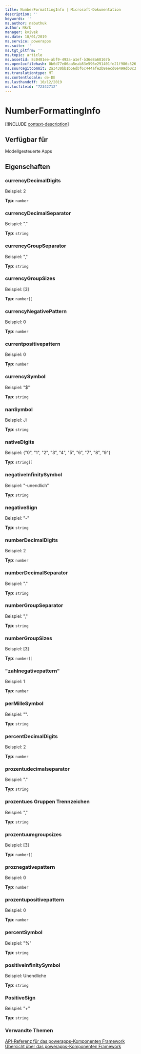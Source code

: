 ```yaml
---
title: NumberFormattingInfo | Microsoft-Dokumentation
description: ''
keywords: ''
ms.author: nabuthuk
author: Nkrb
manager: kvivek
ms.date: 10/01/2019
ms.service: powerapps
ms.suite: ''
ms.tgt_pltfrm: ''
ms.topic: article
ms.assetid: 8c0481ee-abf9-492a-a1ef-b36e8a68167b
ms.openlocfilehash: 0b6d77e06aa5eab83e596e291401fe21f986c526
ms.sourcegitcommit: 2a3430bb1b56dbf6c444afe2b8eecd0e499db0c3
ms.translationtype: MT
ms.contentlocale: de-DE
ms.lasthandoff: 10/12/2019
ms.locfileid: "72342712"
---
```

# <a name="numberformattinginfo"></a>NumberFormattingInfo

[!INCLUDE [context-description](includes/numberformattinginfo-description.md)]

## <a name="available-for"></a>Verfügbar für 

Modellgesteuerte Apps

## <a name="properties"></a>Eigenschaften

### <a name="currencydecimaldigits"></a>currencyDecimalDigits

 Beispiel: 2

**Typ**: `number`

### <a name="currencydecimalseparator"></a>currencyDecimalSeparator

Beispiel: "."

**Typ**: `string`

### <a name="currencygroupseparator"></a>currencyGroupSeparator

Beispiel: ","

**Typ**: `string`

### <a name="currencygroupsizes"></a>currencyGroupSizes

Beispiel: [3]

**Typ**: `number[]`

### <a name="currencynegativepattern"></a>currencyNegativePattern

Beispiel: 0

**Typ**: `number`

### <a name="currentpositivepattern"></a>currentpositivepattern

Beispiel: 0

**Typ**: `number`

### <a name="currencysymbol"></a>currencySymbol

Beispiel: "$"

**Typ**: `string`

### <a name="nansymbol"></a>nanSymbol

Beispiel: Ji

**Typ**: `string`

### <a name="nativedigits"></a>nativeDigits

Beispiel: {"0", "1", "2", "3", "4", "5", "6", "7", "8", "9"}

**Typ**: `string[]`

### <a name="negativeinfinitysymbol"></a>negativeInfinitySymbol

Beispiel: "-unendlich"

**Typ**: `string`

### <a name="negativesign"></a>negativeSign

Beispiel: "-"

**Typ**: `string`

### <a name="numberdecimaldigits"></a>numberDecimalDigits

Beispiel: 2

**Typ**: `number`

### <a name="numberdecimalseparator"></a>numberDecimalSeparator

Beispiel: "."

**Typ**: `string`

### <a name="numbergroupseparator"></a>numberGroupSeparator

Beispiel: ","

**Typ**: `string`

### <a name="numbergroupsizes"></a>numberGroupSizes

Beispiel: [3]

**Typ**: `number[]`

### <a name="numbernegativepattern"></a>"zahlnegativepattern"

Beispiel: 1

**Typ**: `number`

### <a name="permillesymbol"></a>perMilleSymbol

Beispiel: "".

**Typ**: `string`

### <a name="percentdecimaldigits"></a>percentDecimalDigits

Beispiel: 2

**Typ**: `number`

### <a name="percentdecimalseparator"></a>prozentudecimalseparator

Beispiel: "."

**Typ**: `string`

### <a name="percentgroupseparator"></a>prozentues Gruppen Trennzeichen

Beispiel: ","

**Typ**: `string`

### <a name="percentgroupsizes"></a>prozentuumgroupsizes

Beispiel: [3]

**Typ**: `number[]`

### <a name="percentnegativepattern"></a>proznegativepattern

Beispiel: 0

**Typ**: `number`

### <a name="percentpositivepattern"></a>prozentupositivepattern

Beispiel: 0

**Typ**: `number`

### <a name="percentsymbol"></a>percentSymbol

Beispiel: "%"

**Typ**: `string`

### <a name="positiveinfinitysymbol"></a>positiveInfinitySymbol

Beispiel: Unendliche

**Typ**: `string`

### <a name="positivesign"></a>PositiveSign

Beispiel: "+"

**Typ**: `string`


### <a name="related-topics"></a>Verwandte Themen

[API-Referenz für das powerapps-Komponenten Framework](../reference/index.md)<br/>
[Übersicht über das powerapps-Komponenten Framework](../overview.md)